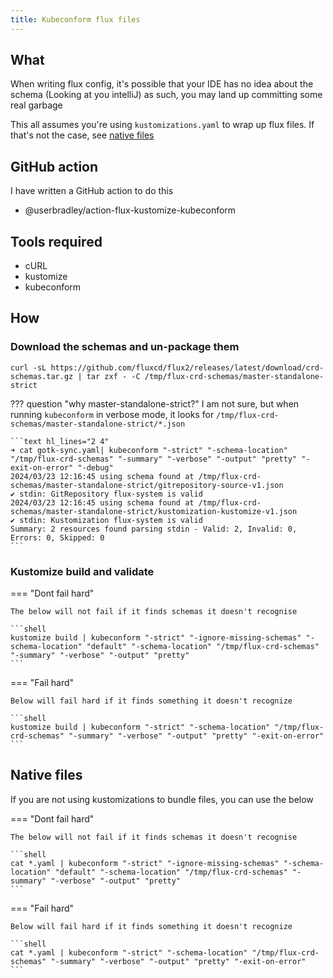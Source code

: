 ```yaml
---
title: Kubeconform flux files
---
```


## What

When writing flux config, it's possible that your IDE has no idea about the schema (Looking at you intelliJ) as such, you
may land up committing some real garbage

This all assumes you're using `kustomizations.yaml` to wrap up flux files. If that's not the case, see [native files](#native-files)

## GitHub action

I have written a GitHub action to do this

* @userbradley/action-flux-kustomize-kubeconform

## Tools required

* cURL
* kustomize
* kubeconform

## How

### Download the schemas and un-package them

```shell
curl -sL https://github.com/fluxcd/flux2/releases/latest/download/crd-schemas.tar.gz | tar zxf - -C /tmp/flux-crd-schemas/master-standalone-strict
```

??? question "why master-standalone-strict?"
    I am not sure, but when running `kubeconform` in verbose mode, it looks for `/tmp/flux-crd-schemas/master-standalone-strict/*.json`

    ```text hl_lines="2 4"
    ➜ cat gotk-sync.yaml| kubeconform "-strict" "-schema-location" "/tmp/flux-crd-schemas" "-summary" "-verbose" "-output" "pretty" "-exit-on-error" "-debug"
    2024/03/23 12:16:45 using schema found at /tmp/flux-crd-schemas/master-standalone-strict/gitrepository-source-v1.json
    ✔ stdin: GitRepository flux-system is valid
    2024/03/23 12:16:45 using schema found at /tmp/flux-crd-schemas/master-standalone-strict/kustomization-kustomize-v1.json
    ✔ stdin: Kustomization flux-system is valid
    Summary: 2 resources found parsing stdin - Valid: 2, Invalid: 0, Errors: 0, Skipped: 0
    ```

### Kustomize build and validate

=== "Dont fail hard"

    The below will not fail if it finds schemas it doesn't recognise

    ```shell
    kustomize build | kubeconform "-strict" "-ignore-missing-schemas" "-schema-location" "default" "-schema-location" "/tmp/flux-crd-schemas" "-summary" "-verbose" "-output" "pretty"
    ```

=== "Fail hard"

    Below will fail hard if it finds something it doesn't recognize

    ```shell
    kustomize build | kubeconform "-strict" "-schema-location" "/tmp/flux-crd-schemas" "-summary" "-verbose" "-output" "pretty" "-exit-on-error"
    ```

## Native files

If you are not using kustomizations to bundle files, you can use the below

=== "Dont fail hard"

    The below will not fail if it finds schemas it doesn't recognise

    ```shell
    cat *.yaml | kubeconform "-strict" "-ignore-missing-schemas" "-schema-location" "default" "-schema-location" "/tmp/flux-crd-schemas" "-summary" "-verbose" "-output" "pretty"
    ```

=== "Fail hard"

    Below will fail hard if it finds something it doesn't recognize

    ```shell
    cat *.yaml | kubeconform "-strict" "-schema-location" "/tmp/flux-crd-schemas" "-summary" "-verbose" "-output" "pretty" "-exit-on-error"
    ```
